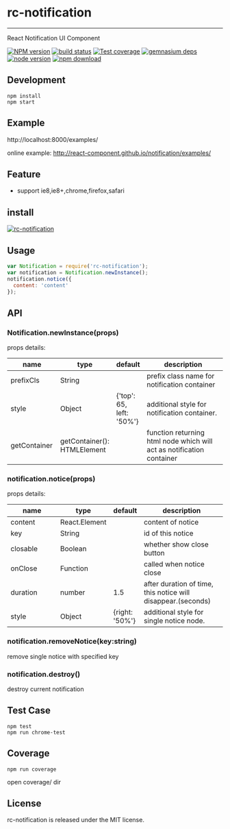 # rc-notification
---

React Notification UI Component

[![NPM version][npm-image]][npm-url]
[![build status][travis-image]][travis-url]
[![Test coverage][coveralls-image]][coveralls-url]
[![gemnasium deps][gemnasium-image]][gemnasium-url]
[![node version][node-image]][node-url]
[![npm download][download-image]][download-url]

[npm-image]: http://img.shields.io/npm/v/rc-notification.svg?style=flat-square
[npm-url]: http://npmjs.org/package/rc-notification
[travis-image]: https://img.shields.io/travis/react-component/notification.svg?style=flat-square
[travis-url]: https://travis-ci.org/react-component/notification
[coveralls-image]: https://img.shields.io/coveralls/react-component/notification.svg?style=flat-square
[coveralls-url]: https://coveralls.io/r/react-component/notification?branch=master
[gemnasium-image]: http://img.shields.io/gemnasium/react-component/notification.svg?style=flat-square
[gemnasium-url]: https://gemnasium.com/react-component/notification
[node-image]: https://img.shields.io/badge/node.js-%3E=_0.10-green.svg?style=flat-square
[node-url]: http://nodejs.org/download/
[download-image]: https://img.shields.io/npm/dm/rc-notification.svg?style=flat-square
[download-url]: https://npmjs.org/package/rc-notification


## Development

```
npm install
npm start
```

## Example

http://localhost:8000/examples/

online example: http://react-component.github.io/notification/examples/


## Feature

* support ie8,ie8+,chrome,firefox,safari


## install

[![rc-notification](https://nodei.co/npm/rc-notification.png)](https://npmjs.org/package/rc-notification)

## Usage

```js
var Notification = require('rc-notification');
var notification = Notification.newInstance();
notification.notice({
  content: 'content'
});
```

## API

### Notification.newInstance(props)

props details:

<table class="table table-bordered table-striped">
    <thead>
    <tr>
        <th style="width: 100px;">name</th>
        <th style="width: 50px;">type</th>
        <th style="width: 50px;">default</th>
        <th>description</th>
    </tr>
    </thead>
    <tbody>
        <tr>
          <td>prefixCls</td>
          <td>String</td>
          <td></td>
          <td>prefix class name for notification container</td>
        </tr>
        <tr>
          <td>style</td>
          <td>Object</td>
          <td>{'top': 65, left: '50%'}</td>
          <td>additional style for notification container.</td>
        </tr>
        <tr>
          <td>getContainer</td>
          <td>getContainer(): HTMLElement</td>
          <td></td>
          <td>function returning html node which will act as notification container</td>
        </tr>
    </tbody>
</table>

### notification.notice(props)

props details:

<table class="table table-bordered table-striped">
    <thead>
    <tr>
        <th style="width: 100px;">name</th>
        <th style="width: 50px;">type</th>
        <th style="width: 50px;">default</th>
        <th>description</th>
    </tr>
    </thead>
    <tbody>
        <tr>
          <td>content</td>
          <td>React.Element</td>
          <td></td>
          <td>content of notice</td>
        </tr>
        <tr>
          <td>key</td>
          <td>String</td>
          <td></td>
          <td>id of this notice</td>
        </tr>
        <tr>
          <td>closable</td>
          <td>Boolean</td>
          <td></td>
          <td>whether show close button</td>
        </tr>
        <tr>
          <td>onClose</td>
          <td>Function</td>
          <td></td>
          <td>called when notice close</td>
        </tr>
        <tr>
          <td>duration</td>
          <td>number</td>
          <td>1.5</td>
          <td>after duration of time, this notice will disappear.(seconds)</td>
        </tr>
        <tr>
          <td>style</td>
          <td>Object</td>
          <td>{right: '50%'}</td>
          <td>additional style for single notice node.</td>
        </tr>
    </tbody>
</table>

### notification.removeNotice(key:string)

remove single notice with specified key

### notification.destroy()

destroy current notification

## Test Case

```
npm test
npm run chrome-test
```

## Coverage

```
npm run coverage
```

open coverage/ dir

## License

rc-notification is released under the MIT license.
